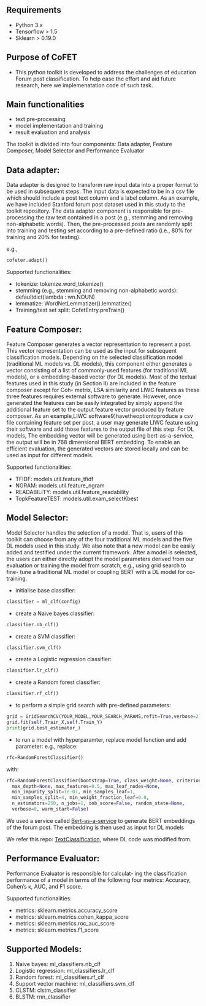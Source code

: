 ## Requirements  
* Python 3.x  
* Tensorflow > 1.5
* Sklearn > 0.19.0  

## Purpose of CoFET 
* This python toolkit is developed to address the challenges of education Forum post classification. To help ease the effort and aid future research, here we implemenatation code of such task.


## Main functionalities
* text pre-processing 
* model implementation and training 
* result evaluation and analysis

The toolkit is divided into four components: Data adapter, Feature Composer, Model Selector and Performance Evaluator

Data adapter: 
-------------------------------------------------------------------------------------------------------
Data adapter is designed to transform raw input data into a proper format to be used in subsequent steps. The input data is expected to be in a csv file which should include a post text column and a label column. As an example, we have included Stanford forum post dataset used in this study to the toolkit repository. The data adaptor component is responsible for pre-processing the raw text contained in a post (e.g., stemming and removing non-alphabetic words). Then, the pre-processed posts are randomly split into training and testing set according to a pre-defined ratio (i.e., 80% for training and 20% for testing).

e.g., 
```python
cofeter.adapt()
```

Supported functionalities: 
* tokenize: tokenize.word_tokenize()
* stemming (e.g., stemming and removing non-alphabetic words): defaultdict(lambda : wn.NOUN)
* lemmatize: WordNetLemmatizer().lemmatize()
* Training/test set split: CofetEntry.preTrain()


Feature Composer:  
-------------------------------------------------------------------------------------------------------
Feature Composer generates a vector representation to represent a post. This vector representation can be used as the input for subsequent classification models. Depending on the selected classification model (traditional ML models vs. DL models), this component either generates a vector consisting of a list of commonly-used features (for traditional ML models), or a embedding-based vector (for DL models). Most of the textual features used in this study (in Section II) are included in the feature composer except for Coh- metrix, LSA similarity and LIWC features as these three features requires external software to generate. However, once generated the features can be easily integrated by simply append the additional feature set to the output feature vector produced by feature composer. As an example,LIWC software9)havetheoptiontoproduce a csv file containing feature set per post, a user may generate LIWC feature using their software and add those features to the output file of this step. For DL models, The embedding vector will be generated using bert-as-a-service, the output will be in 768 dimensional BERT embedding. To enable an efficient evaluation, the generated vectors are stored locally and can be used as input for different models.

Supported functionalities: 
* TFIDF: models.util.feature_tfidf
* NGRAM: models.util.feature_ngram
* READABILITY: models.util.feature_readability
* TopkFeatureTEST: models.util.exam_selectKbest

Model Selector: 
-------------------------------------------------------------------------------------------------------
Model Selector handles the selection of a model. That is, users of this toolkit can choose from any of the four traditional ML models and the five DL models used in this study. We also note that a new model can be easily added and testified under the current framework. After a model is selected, the users can either directly adopt the model parameters derived from our evaluation or training the model from scratch, e.g., using grid search to fine- tune a traditional ML model or coupling BERT with a DL model for co-training.

* initialise base classifier:
```python
classifier = ml_clf(config)
```

* create a Naive bayes classifier: 
```python
classifier.nb_clf()
```

* create a SVM classifier:
```python
classifier.svm_clf()
```

* create a Logistic regression classifier:
```python
classifier.lr_clf()
```

* create a Random forest classifier:
```python
classifier.rf_clf()
```

* to perform a simple grid search with pre-defined parameters:

```python
grid = GridSearchCV(YOUR_MODEL,YOUR_SEARCH_PARAMS,refit=True,verbose=2)
grid.fit(self.Train_X,self.Train_Y)
print(grid.best_estimator_)
```

* to run a model with hyperparamter, replace model function and add parameter: 
e.g., 
replace: 
```python
rfc=RandomForestClassifier()
```

with: 
```python
rfc=RandomForestClassifier(bootstrap=True, class_weight=None, criterion='gini',
  max_depth=None, max_features=0.5, max_leaf_nodes=None,
  min_impurity_split=1e-07, min_samples_leaf=1,
  min_samples_split=4, min_weight_fraction_leaf=0.0,
  n_estimators=250, n_jobs=1, oob_score=False, random_state=None,
  verbose=0, warm_start=False)
```

We used a service called [Bert-as-a-service](https://github.com/hanxiao/bert-as-service) to generate BERT embeddings of the forum post. 
The embedding is then used as input for DL models

We refer this repo: [TextClassification](https://github.com/zackhy/TextClassification), where DL code was modified from. 


Performance Evaluator: 
-------------------------------------------------------------------------------------------------------
Performance Evaluator is responsible for calculat- ing the classification performance of a model in terms of the following four metrics: Accuracy, Cohen’s κ, AUC, and F1 score.

Supported functionalities: 
* metrics: sklearn.metrics.accuracy_score
* metrics: sklearn.metrics.cohen_kappa_score
* metrics: sklearn.metrics.roc_auc_score
* metrics: sklearn.metrics.f1_score


Supported Models:
-------------------------------------------------------------------------
1) Naive bayes: ml_classifiers.nb_clf
2) Logistic regression: ml_classifiers.lr_clf
3) Random forest: ml_classifiers.rf_clf
4) Support vector machine: ml_classifiers.svm_clf
5) CLSTM: clstm_classifier
6) BLSTM: rnn_classifier

